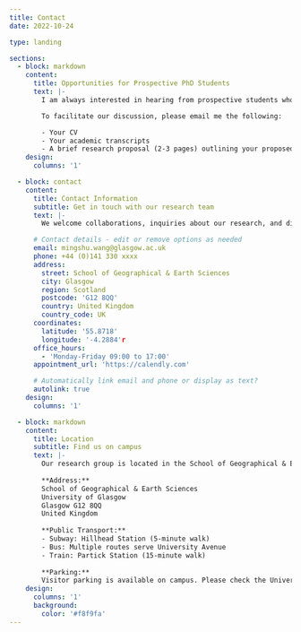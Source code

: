 ```yaml
---
title: Contact
date: 2022-10-24

type: landing

sections:
  - block: markdown
    content:
      title: Opportunities for Prospective PhD Students
      text: |-
        I am always interested in hearing from prospective students who are eager to pursue a PhD under my supervision. Currently, I plan to take several new PhD students in the current academic year. Before reaching out, please ensure you have explored potential funding options or scholarships if needed. For further details, please visit [here](https://www.gla.ac.uk/postgraduate/research/geospatialdatascience/).

        To facilitate our discussion, please email me the following:

        - Your CV
        - Your academic transcripts
        - A brief research proposal (2-3 pages) outlining your proposed doctoral project. The project should align with my previous or current research areas to ensure I can offer the appropriate support and mentorship throughout your studies.
    design:
      columns: '1'

  - block: contact
    content:
      title: Contact Information
      subtitle: Get in touch with our research team
      text: |-
        We welcome collaborations, inquiries about our research, and discussions about potential opportunities.

      # Contact details - edit or remove options as needed
      email: mingshu.wang@glasgow.ac.uk
      phone: +44 (0)141 330 xxxx
      address:
        street: School of Geographical & Earth Sciences
        city: Glasgow
        region: Scotland
        postcode: 'G12 8QQ'
        country: United Kingdom
        country_code: UK
      coordinates:
        latitude: '55.8718'
        longitude: '-4.2884'r
      office_hours:
        - 'Monday-Friday 09:00 to 17:00'
      appointment_url: 'https://calendly.com'

      # Automatically link email and phone or display as text?
      autolink: true
    design:
      columns: '1'

  - block: markdown
    content:
      title: Location
      subtitle: Find us on campus
      text: |-
        Our research group is located in the School of Geographical & Earth Sciences at the University of Glasgow. 
        
        **Address:**  
        School of Geographical & Earth Sciences  
        University of Glasgow  
        Glasgow G12 8QQ  
        United Kingdom
        
        **Public Transport:**  
        - Subway: Hillhead Station (5-minute walk)
        - Bus: Multiple routes serve University Avenue
        - Train: Partick Station (15-minute walk)
        
        **Parking:**  
        Visitor parking is available on campus. Please check the University of Glasgow website for current parking regulations and fees.
    design:
      columns: '1'
      background:
        color: '#f8f9fa'
---
```


